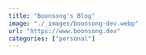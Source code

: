 ```yaml
---
title: "Boonsong's Blog"
image: "./_images/boonsong-dev.webp"
url: "https://www.boonsong.dev"
categories: ["personal"]
---
```

